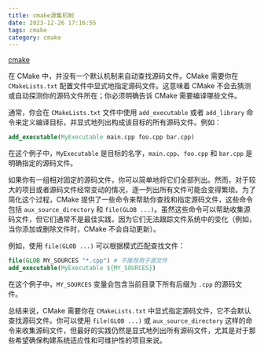 ```yaml
---
title: cmake源集机制
date: 2023-12-26 17:16:55
tags: cmake
category: cmake
---
```


[cmake](https://cmake.org/cmake/help/latest/guide/tutorial/index.html)

在 CMake 中，并没有一个默认机制来自动查找源码文件。CMake 需要你在 `CMakeLists.txt` 配置文件中显式地指定源码文件。这意味着 CMake 不会去猜测或自动探测你的源码文件所在；你必须明确告诉 CMake 需要编译哪些文件。

通常，你会在 `CMakeLists.txt` 文件中使用 `add_executable` 或者 `add_library` 命令来定义编译目标，并显式地列出构成该目标的所有源码文件。例如：

```cmake
add_executable(MyExecutable main.cpp foo.cpp bar.cpp)
```

在这个例子中，`MyExecutable` 是目标的名字，`main.cpp`、`foo.cpp` 和 `bar.cpp` 是明确指定的源码文件。

如果你有一组相对固定的源码文件，你可以简单地将它们全部列出。然而，对于较大的项目或者源码文件经常变动的情况，逐一列出所有文件可能会变得繁琐。为了简化这个过程，CMake 提供了一些命令来帮助你查找和指定源码文件，这些命令包括 `aux_source_directory` 和 `file(GLOB ...)`。虽然这些命令可以帮助收集源码文件，但它们通常不是最佳实践，因为它们无法跟踪文件系统中的变化（例如，当你添加或删除文件时，CMake 不会自动更新）。

例如，使用 `file(GLOB ...)` 可以根据模式匹配查找文件：

```cmake
file(GLOB MY_SOURCES "*.cpp") # 不推荐用于源文件
add_executable(MyExecutable ${MY_SOURCES})
```

在这个例子中，`MY_SOURCES` 变量会包含当前目录下所有后缀为 `.cpp` 的源码文件。

总结来说，CMake 需要你在 `CMakeLists.txt` 中显式指定源码文件，它不会默认查找源码文件。你可以使用 `file(GLOB ...)` 或 `aux_source_directory` 这样的命令来收集源码文件，但最好的实践仍然是显式地列出所有源码文件，尤其是对于那些希望确保构建系统适应性和可维护性的项目来说。
